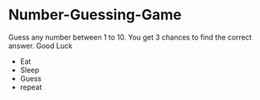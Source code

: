# Number-Guessing-Game
Guess any number between 1 to 10. You get 3 chances to find the correct answer. Good Luck

- Eat 
- Sleep 
- Guess
- repeat
